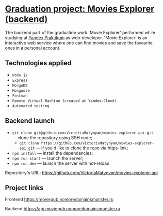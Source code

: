 # [Graduation project: Movies Explorer (backend)](https://github.com/VictoriaMatynyan/movies-explorer-api)

The backend part of the graduation work 'Movie Explorer' performed while studying at [Yandex Praktikum](https://practicum.yandex.ru/) as web-developer. 'Movie Explorer' is an interactive web service where one can find movies and save the favourite ones in a personal account.

## Technologies applied
+ `Node.js` 
+ `Express`
+ `MongoDB`
+ `Mongoose`
+ `Postman`
+ `Remote Virtual Machine (created at Yandex.Cloud)`
+ `Automated testing`

## Backend launch 
* `git clone git@github.com:VictoriaMatynyan/movies-explorer-api.git` — clone the repository using SSH code;
  -  `git clone https://github.com/VictoriaMatynyan/movies-explorer-api.git` — if you'd like to clone the repo via https-link;
* `npm install` — install the dependencies;
* `npm run start` — launch the server;   
* `npm run dev` — launch the server with hot-reload

Repository's URL: https://github.com/VictoriaMatynyan/movies-explorer-api

## Project links

Frontend <https://moviepub.nomoredomainsmonster.ru>

Backend <https://api.moviepub.nomoredomainsmonster.ru>
